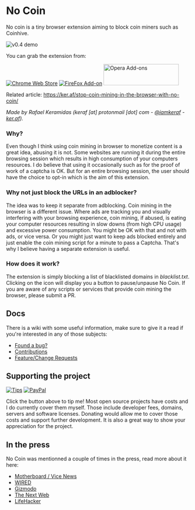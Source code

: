 # No Coin
No coin is a tiny browser extension aiming to block coin miners such as Coinhive.

![v0.4 demo](https://ker.af/content/images/2017/09/nocoin-v0.4.gif)

You can grab the extension from: 

[![Chrome Web Store](https://developer.chrome.com/webstore/images/ChromeWebStore_BadgeWBorder_v2_206x58.png)](https://chrome.google.com/webstore/detail/no-coin/gojamcfopckidlocpkbelmpjcgmbgjcl) [![FireFox Add-on](https://addons.cdn.mozilla.net/static/img/addons-buttons/AMO-button_1.png)](https://addons.mozilla.org/en-GB/firefox/addon/no-coin/) [<img alt="Opera Add-ons" src="https://dev.opera.com/extensions/branding-guidelines/addons_206x58_en@2x.png" height="58" width="206">](https://addons.opera.com/en-gb/extensions/details/no-coin/)

Related article: https://ker.af/stop-coin-mining-in-the-browser-with-no-coin/

*Made by Rafael Keramidas (keraf [at] protonmail [dot] com - [@iamkeraf](https://www.twitter.com/iamkeraf) - [ker.af](https://ker.af/)).*

### Why?
Even though I think using coin mining in browser to monetize content is a great idea, abusing it is not. Some websites are running it during the entire browsing session which results in high consumption of your computers resources. I do believe that using it occasionally such as for the proof of work of a captcha is OK. But for an entire browsing session, the user should have the choice to opt-in which is the aim of this extension.

### Why not just block the URLs in an adblocker?
The idea was to keep it separate from adblocking. Coin mining in the browser is a different issue. Where ads are tracking you and visually interfering with your browsing experience, coin mining, if abused, is eating your computer resources resulting in slow downs (from high CPU usage) and excessive power consumption. You might be OK with that and not with ads, or vice versa. Or you might just want to keep ads blocked entirely and just enable the coin mining script for a minute to pass a Captcha. That's why I believe having a separate extension is useful.

### How does it work?
The extension is simply blocking a list of blacklisted domains in *blacklist.txt*. Clicking on the icon will display you a button to pause/unpause No Coin. If you are aware of any scripts or services that provide coin mining the browser, please submit a PR.

## Docs
There is a wiki with some useful information, make sure to give it a read if you're interested in any of those subjects:
* [Found a bug?](https://github.com/keraf/NoCoin/wiki/Bugs)
* [Contributions](https://github.com/keraf/NoCoin/wiki/Contributions)
* [Feature/Change Requests](https://github.com/keraf/NoCoin/wiki/Requests)

## Supporting the project
[![Tips](https://i.imgur.com/W5nargR.png)](https://digitaltipjar.com/keraf) [![PayPal](https://i.imgur.com/PsO0orP.png)](https://paypal.me/keraf) 

Click the button above to tip me! Most open source projects have costs and I do currently cover them myself. Those include developer fees, domains, servers and software licenses. Donating would allow me to cover those costs and support further development. It is also a great way to show your appreciation for the project. 

## In the press
No Coin was mentionned a couple of times in the press, read more about it here: 
- [Motherboard / Vice News](https://motherboard.vice.com/en_us/article/d3yp9a/someone-made-an-ad-blocker-but-for-cryptocurrency-mining)
- [WIRED](https://www.wired.com/story/cryptojacking-cryptocurrency-mining-browser)
- [Gizmodo](https://gizmodo.com/how-to-stop-pirate-bay-and-other-sites-from-hijacking-y-1818549856)
- [The Next Web](https://thenextweb.com/apps/2017/09/19/cpu-cryptocurrency-miner-blocker/)
- [LifeHacker](https://lifehacker.com/how-to-stop-sites-from-harvesting-cryptocurrency-from-y-1819712943)
